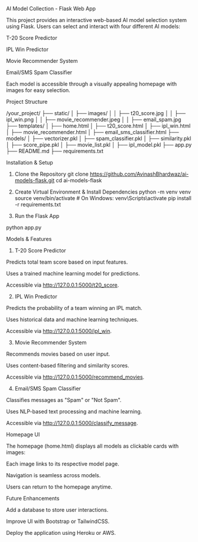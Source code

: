 AI Model Collection - Flask Web App

This project provides an interactive web-based AI model selection system using Flask. Users can select and interact with four different AI models:

T-20 Score Predictor

IPL Win Predictor

Movie Recommender System

Email/SMS Spam Classifier

Each model is accessible through a visually appealing homepage with images for easy selection.

Project Structure

/your_project/
├── static/
│   ├── images/
│   │   ├── t20_score.jpg
│   │   ├── ipl_win.png
│   │   ├── movie_recommender.jpeg
│   │   ├── email_spam.jpg
├── templates/
│   ├── home.html
│   ├── t20_score.html
│   ├── ipl_win.html
│   ├── movie_recommender.html
│   ├── email_sms_classifier.html
├── models/
│   ├── vectorizer.pkl
│   ├── spam_classifier.pkl
│   ├── similarity.pkl
│   ├── score_pipe.pkl
│   ├── movie_list.pkl
│   ├── ipl_model.pkl
├── app.py
├── README.md
├── requirements.txt

Installation & Setup

1. Clone the Repository
git clone https://github.com/AvinashBhardwaz/ai-models-flask.git
cd ai-models-flask

2. Create Virtual Environment & Install Dependencies
python -m venv venv
source venv/bin/activate  # On Windows: venv\Scripts\activate
pip install -r requirements.txt

3. Run the Flask App

python app.py

Models & Features

1. T-20 Score Predictor

Predicts total team score based on input features.

Uses a trained machine learning model for predictions.

Accessible via http://127.0.0.1:5000/t20_score.

2. IPL Win Predictor

Predicts the probability of a team winning an IPL match.

Uses historical data and machine learning techniques.

Accessible via http://127.0.0.1:5000/ipl_win.

3. Movie Recommender System

Recommends movies based on user input.

Uses content-based filtering and similarity scores.

Accessible via http://127.0.0.1:5000/recommend_movies.

4. Email/SMS Spam Classifier

Classifies messages as "Spam" or "Not Spam".

Uses NLP-based text processing and machine learning.

Accessible via http://127.0.0.1:5000/classify_message.

Homepage UI

The homepage (home.html) displays all models as clickable cards with images:

Each image links to its respective model page.

Navigation is seamless across models.

Users can return to the homepage anytime.

Future Enhancements

Add a database to store user interactions.

Improve UI with Bootstrap or TailwindCSS.

Deploy the application using Heroku or AWS.
